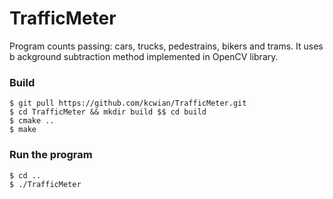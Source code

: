 # TrafficMeter
Program counts passing: cars, trucks, pedestrains, bikers and trams. It uses b ackground subtraction method implemented in OpenCV library.

### Build
``` console
$ git pull https://github.com/kcwian/TrafficMeter.git
$ cd TrafficMeter && mkdir build $$ cd build
$ cmake ..
$ make
```

### Run the program
```console
$ cd ..
$ ./TrafficMeter
```
